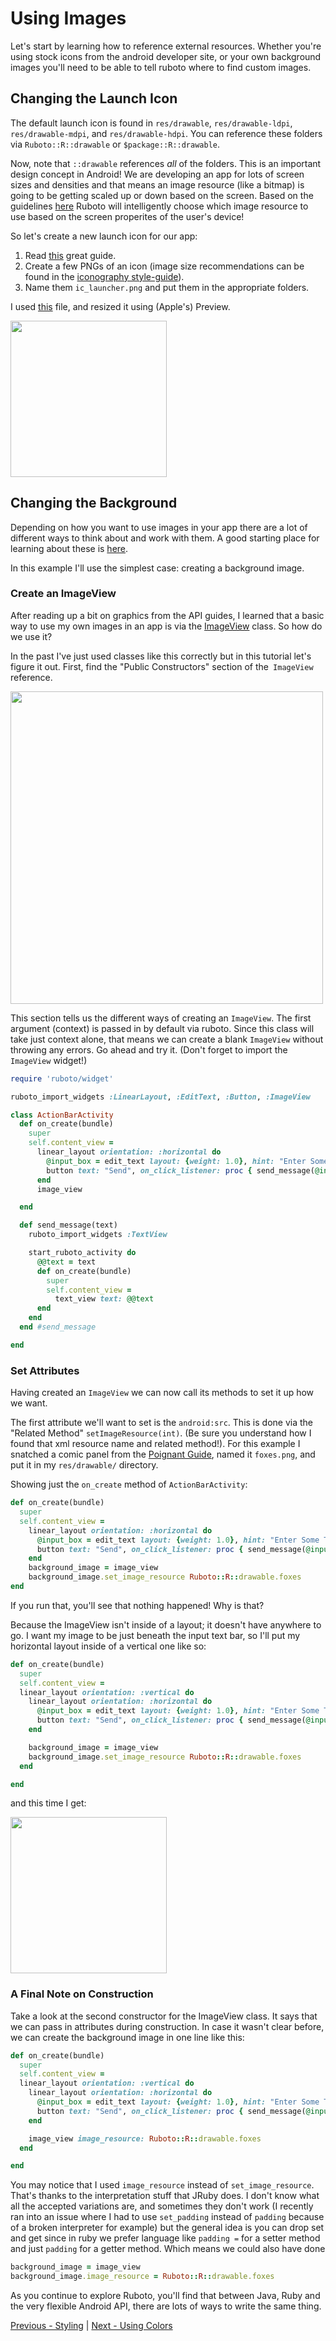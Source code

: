 # Using Images

Let's start by learning how to reference external resources. Whether you're using stock icons from the android developer site, or your own background images you'll need to be able to tell ruboto where to find custom images.

## Changing the Launch Icon

The default launch icon is found in `res/drawable`, `res/drawable-ldpi`, `res/drawable-mdpi`, and `res/drawable-hdpi`. You can reference these folders via `Ruboto::R::drawable` or `$package::R::drawable`.

Now, note that `::drawable` references *all* of the folders. This is an important design concept in Android! We are developing an app for lots of screen sizes and densities and that means an image resource (like a bitmap) is going to be getting scaled up or down based on the screen. Based on the guidelines [here](http://developer.android.com/guide/practices/screens_support.html#support) Ruboto will intelligently choose which image resource to use based on the screen properites of the user's device!

So let's create a new launch icon for our app:

1. Read [this](http://developer.android.com/design/style/iconography.html) great guide.
2. Create a few PNGs of an icon (image size recommendations can be found in the [iconography style-guide](http://developer.android.com/design/style/iconography.html)).
3. Name them `ic_launcher.png` and put them in the appropriate folders.


I used [this](https://github.com/KCErb/hello-ruboto/blob/master/static/styling/ic_launcher.png) file, and resized it using (Apple's) Preview.

<img src="https://raw.githubusercontent.com/KCErb/hello-ruboto/master/static/styling/launch_icon.png" width="250px" />



## Changing the Background

Depending on how you want to use images in your app there are a lot of different ways to think about and work with them. A good starting place for learning about these is [here](http://developer.android.com/guide/topics/graphics/2d-graphics.html#drawables).

In this example I'll use the simplest case: creating a background image.

### Create an ImageView

After reading up a bit on graphics from the API guides, I learned that a basic way to use my own images in an app is via the [ImageView](http://developer.android.com/reference/android/widget/ImageView.html) class. So how do we use it?

In the past I've just used classes like this correctly but in this tutorial let's figure it out. First, find the "Public Constructors" section of the` ImageView` reference.

<img src="https://raw.githubusercontent.com/KCErb/hello-ruboto/master/static/styling/public-constructors.png" width="500px" />

This section tells us the different ways of creating an `ImageView`. The first argument (context) is passed in by default via ruboto. Since this class will take just context alone, that means we can create a blank `ImageView` without throwing any errors. Go ahead and try it. (Don't forget to import the `ImageView` widget!)

```ruby
require 'ruboto/widget'

ruboto_import_widgets :LinearLayout, :EditText, :Button, :ImageView

class ActionBarActivity
  def on_create(bundle)
    super
    self.content_view =
      linear_layout orientation: :horizontal do
        @input_box = edit_text layout: {weight: 1.0}, hint: "Enter Some Text!"
        button text: "Send", on_click_listener: proc { send_message(@input_box.text) }
      end
      image_view

  end

  def send_message(text)
    ruboto_import_widgets :TextView

    start_ruboto_activity do
      @@text = text
      def on_create(bundle)
        super
        self.content_view =
          text_view text: @@text
      end
    end
  end #send_message

end
```

### Set Attributes
Having created an `ImageView` we can now call its methods to set it up how we want.

The first attribute we'll want to set is the `android:src`. This is done via the "Related Method" `setImageResource(int)`. (Be sure you understand how I found that xml resource name and related method!). For this example I snatched a comic panel from the [Poignant Guide](https://www.google.com/#q=whys+poignant+guide), named it `foxes.png`, and put it in my `res/drawable/` directory.

Showing just the `on_create` method of `ActionBarActivity`:

```ruby
def on_create(bundle)
  super
  self.content_view =
    linear_layout orientation: :horizontal do
      @input_box = edit_text layout: {weight: 1.0}, hint: "Enter Some Text!"
      button text: "Send", on_click_listener: proc { send_message(@input_box.text) }
    end
    background_image = image_view
    background_image.set_image_resource Ruboto::R::drawable.foxes
end
```

  If you run that, you'll see that nothing happened! Why is that?

  Because the ImageView isn't inside of a layout; it doesn't have anywhere to go. I want my image to be just beneath the input text bar, so I'll put my horizontal layout inside of a vertical one like so:

```ruby
def on_create(bundle)
  super
  self.content_view =
  linear_layout orientation: :vertical do
    linear_layout orientation: :horizontal do
      @input_box = edit_text layout: {weight: 1.0}, hint: "Enter Some Text!"
      button text: "Send", on_click_listener: proc { send_message(@input_box.text) }
    end

    background_image = image_view
    background_image.set_image_resource Ruboto::R::drawable.foxes
  end

end
```

and this time I get:

<img src="https://raw.githubusercontent.com/KCErb/hello-ruboto/master/static/styling/background-ss.png" width="250px" />


### A Final Note on Construction

Take a look at the second constructor for the ImageView class. It says that we can pass in attributes during construction. In case it wasn't clear before, we can create the background image in one line like this:

```ruby
def on_create(bundle)
  super
  self.content_view =
  linear_layout orientation: :vertical do
    linear_layout orientation: :horizontal do
      @input_box = edit_text layout: {weight: 1.0}, hint: "Enter Some Text!"
      button text: "Send", on_click_listener: proc { send_message(@input_box.text) }
    end

    image_view image_resource: Ruboto::R::drawable.foxes
  end

end
```

You may notice that I used `image_resource` instead of `set_image_resource`. That's thanks to the interpretation stuff that JRuby does.
I don't know what all the accepted variations are, and sometimes they don't work (I recently ran into an issue where I had to use `set_padding` instead of `padding` because of a broken interpreter for example) but the general idea is you can drop set and get since in ruby we prefer language like `padding =` for a setter method and just `padding` for a getter method. Which means we could also have done

```ruby
background_image = image_view
background_image.image_resource = Ruboto::R::drawable.foxes
```

As you continue to explore Ruboto, you'll find that between Java, Ruby and the very flexible Android API, there are lots of ways to write the same thing.


[Previous - Styling](https://github.com/KCErb/hello-ruboto/blob/master/training/basics/styling/index.md) |
[Next - Using Colors](https://github.com/KCErb/hello-ruboto/blob/master/training/basics/styling/using-colors.md)
